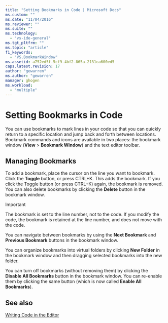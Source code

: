 ```yaml
---
title: "Setting Bookmarks in Code | Microsoft Docs"
ms.custom: ""
ms.date: "11/04/2016"
ms.reviewer: ""
ms.suite: ""
ms.technology: 
  - "vs-ide-general"
ms.tgt_pltfrm: ""
ms.topic: "article"
f1_keywords: 
  - "VS.BookmarkWindow"
ms.assetid: a752ed5f-5cf9-4bf2-865a-2131ca600ed5
caps.latest.revision: 17
author: "gewarren"
ms.author: "gewarren"
manager: ghogen
ms.workload: 
  - "multiple"
---
```

# Setting Bookmarks in Code

You can use bookmarks to mark lines in your code so that you can quickly return to a specific location and jump back and forth between locations. Bookmark commands and icons are available in two places: the bookmark window (**View** > **Bookmark Window**) and the text editor toolbar.

## Managing Bookmarks

To add a bookmark, place the cursor on the line you want to bookmark. Click the **Toggle** button, or press CTRL+K. This adds the bookmark. If you click the Toggle button (or press CTRL+K) again, the bookmark is removed. You can also delete bookmarks by clicking the **Delete** button in the bookmark window.

> [!IMPORTANT]
> The bookmark is set to the line number, not to the code. If you modify the code, the bookmark is retained at the line number, and does not move with the code.

You can navigate between bookmarks by using the **Next Bookmark** and **Previous Bookmark** buttons in the bookmark window.

You can organize bookmarks into virtual folders by clicking **New Folder** in the bookmark window and then dragging selected bookmarks into the new folder.

You can turn off bookmarks (without removing them) by clicking the **Disable All Bookmarks** button in the bookmark window. You can re-enable them by clicking the same button (which is now called **Enable All Bookmarks**).

## See also

[Writing Code in the Editor](../ide/writing-code-in-the-code-and-text-editor.md)